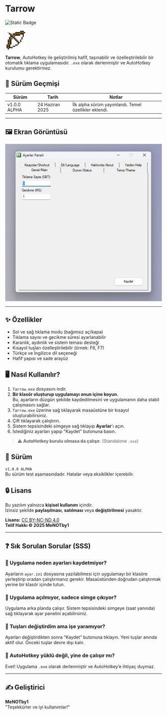 # Tarrow

![Static Badge](https://img.shields.io/badge/Version%20v1.0.0-ALPHA-blue)

<img src="Bow_Pulling_1.png" alt="Tarrow İkonu" width="64">

**Tarrow**, AutoHotkey ile geliştirilmiş hafif, taşınabilir ve özelleştirilebilir bir otomatik tıklama uygulamasıdır. `.exe` olarak derlenmiştir ve AutoHotkey kurulumu gerektirmez.

## 📌 Sürüm Geçmişi

| Sürüm       | Tarih          | Notlar                               |
|-------------|----------------|------------------------------------|
| v1.0.0 ALPHA | 24 Haziran 2025 | İlk alpha sürüm yayımlandı. Temel özellikler eklendi. |

---

## 🖼️ Ekran Görüntüsü

![Tarrow Arayüzü](Ekran%20g%C3%B6r%C3%BCnt%C3%BCs%C3%BC.png)

---

## ✨ Özellikler

- Sol ve sağ tıklama modu (bağımsız aç/kapa)
- Tıklama sayısı ve gecikme süresi ayarlanabilir
- Karanlık, aydınlık ve sistem teması desteği
- Kısayol tuşları özelleştirilebilir (örnek: F6, F7)
- Türkçe ve İngilizce dil seçeneği
- Hafif yapısı ve sade arayüz

## 🖥️ Nasıl Kullanılır?

1. `Tarrow.exe` dosyasını indir.
2. **Bir klasör oluşturup uygulamayı onun içine koyun.**  
   Bu, ayarların düzgün şekilde kaydedilmesini ve uygulamanın daha stabil çalışmasını sağlar.
3. `Tarrow.exe` üzerine sağ tıklayarak masaüstüne bir kısayol oluşturabilirsiniz.
4. Çift tıklayarak çalıştırın.
5. Sistem tepsisindeki simgeye sağ tıklayıp **Ayarlar**'ı açın.
6. İstediğiniz ayarları yapıp "Kaydet" butonuna basın.

> ⚠ **AutoHotkey kurulu olmasa da çalışır.** (Standalone `.exe`)

## 📌 Sürüm

`v1.0.0 ALPHA`  
Bu sürüm test aşamasındadır. Hatalar veya eksiklikler içerebilir.

## 🔒 Lisans

Bu yazılım yalnızca **kişisel kullanım** içindir.  
İzinsiz şekilde **paylaşılması**, **satılması** veya **değiştirilmesi** yasaktır.

**Lisans:** [CC BY-NC-ND 4.0](https://creativecommons.org/licenses/by-nc-nd/4.0/)  
**Telif Hakkı © 2025 MeNOTby1**

---

## ❓ Sık Sorulan Sorular (SSS)

### 🔹 Uygulama neden ayarları kaydetmiyor?
Ayarların `ayar.ini` dosyasına yazılabilmesi için uygulamayı bir klasöre yerleştirip oradan çalıştırmanız gerekir. Masaüstünden doğrudan çalıştırmak yerine bir klasör içinde tutun.

### 🔹 Uygulama açılmıyor, sadece simge çıkıyor?
Uygulama arka planda çalışır. Sistem tepsisindeki simgeye (saat yanında) sağ tıklayarak ayar panelini açabilirsiniz.

### 🔹 Tuşları değiştirdim ama işe yaramıyor?
Ayarları değiştirdikten sonra “Kaydet” butonuna tıklayın. Yeni tuşlar anında aktif olur. Önceki tuşlar devre dışı kalır.

### 🔹 AutoHotkey yüklü değil, yine de çalışır mı?
Evet! Uygulama `.exe` olarak derlenmiştir ve AutoHotkey’e ihtiyaç duymaz.

---

## ✍️ Geliştirici

**MeNOTby1**  
"Teşekkürler ve iyi kullanımlar!"
